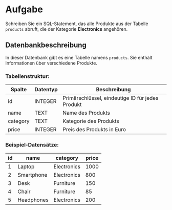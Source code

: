 # Aufgabe

Schreiben Sie ein SQL-Statement, das alle Produkte aus der Tabelle `products` abruft, die der Kategorie **Electronics** angehören.

## Datenbankbeschreibung

In dieser Datenbank gibt es eine Tabelle namens `products`. Sie enthält Informationen über verschiedene Produkte.

### Tabellenstruktur:

| Spalte   | Datentyp  | Beschreibung                        |
|---------|---------|-------------------------------------|
| id      | INTEGER | Primärschlüssel, eindeutige ID für jedes Produkt |
| name    | TEXT    | Name des Produkts                    |
| category| TEXT    | Kategorie des Produkts               |
| price   | INTEGER | Preis des Produkts in Euro           |

### Beispiel-Datensätze:

| id | name       | category     | price |
|----|-----------|-------------|-------|
| 1  | Laptop    | Electronics | 1000  |
| 2  | Smartphone| Electronics | 800   |
| 3  | Desk      | Furniture   | 150   |
| 4  | Chair     | Furniture   | 85    |
| 5  | Headphones| Electronics | 200   |

<br>